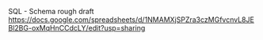 
SQL - Schema rough draft
https://docs.google.com/spreadsheets/d/1NMAMXjSPZra3czMGfvcnvL8JEBl2BG-oxMqHnCCdcLY/edit?usp=sharing
